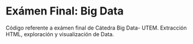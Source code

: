 # Exámen Final: Big Data

Código referente a exámen final de Cátedra Big Data- UTEM.
Extracción HTML, exploración y visualización de Data.
